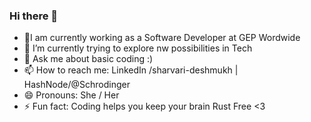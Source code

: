 ### Hi there 👋

- 🔭I am currently working as a Software Developer at GEP Wordwide
- 🌱 I’m currently trying to explore nw possibilities in Tech
- 💬 Ask me about basic coding :)
- 📫 How to reach me: LinkedIn /sharvari-deshmukh | HashNode/@Schrodinger
- 😄 Pronouns: She / Her
- ⚡ Fun fact: Coding helps you keep your brain Rust Free <3

